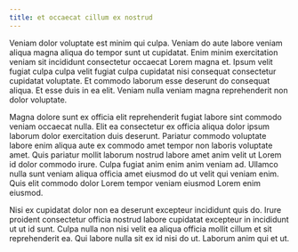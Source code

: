 ```yaml
---
title: et occaecat cillum ex nostrud
---
```


Veniam dolor voluptate est minim qui culpa. Veniam do aute labore veniam aliqua magna aliqua do tempor sunt ut cupidatat. Enim minim exercitation veniam sit incididunt consectetur occaecat Lorem magna et. Ipsum velit fugiat culpa culpa velit fugiat culpa cupidatat nisi consequat consectetur cupidatat voluptate. Et commodo laborum esse deserunt do consequat aliqua. Et esse duis in ea elit. Veniam nulla veniam magna reprehenderit non dolor voluptate.

Magna dolore sunt ex officia elit reprehenderit fugiat labore sint commodo veniam occaecat nulla. Elit ea consectetur ex officia aliqua dolor ipsum laborum dolor exercitation duis deserunt. Pariatur commodo voluptate labore enim aliqua aute ex commodo amet tempor non laboris voluptate amet. Quis pariatur mollit laborum nostrud labore amet anim velit ut Lorem id dolor commodo irure. Culpa fugiat anim enim anim veniam ad. Ullamco nulla sunt veniam aliqua officia amet eiusmod do ut velit qui veniam enim. Quis elit commodo dolor Lorem tempor veniam eiusmod Lorem enim eiusmod.

Nisi ex cupidatat dolor non ea deserunt excepteur incididunt quis do. Irure proident consectetur officia nostrud labore cupidatat excepteur in incididunt ut ut id sunt. Culpa nulla non nisi velit ea aliqua officia mollit cillum et sit reprehenderit ea. Qui labore nulla sit ex id nisi do ut. Laborum anim qui et ut.